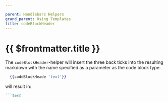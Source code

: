 ```yaml
---

parent: Handlebars Helpers
grand_parent: Using Templates
title: codeBlockHeader
---
```

# {{ $frontmatter.title }}

The `codeBlockHeader`\-helper will insert the three back ticks into the resulting markdown with the name specified as a parameter as the code block type.

```handlebars
  {{codeBlockHeade 'text'}}
```

will result in:

````markdown
```text
````
